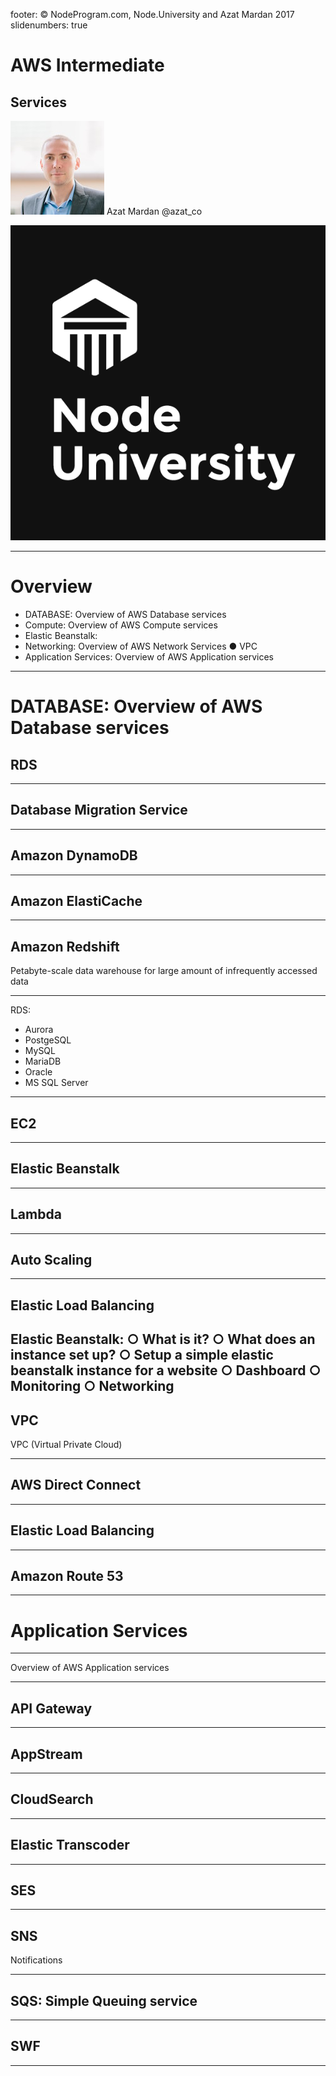 footer: © NodeProgram.com, Node.University and Azat Mardan 2017
slidenumbers: true

# AWS Intermediate
## Services

![inline 100%](images/azat.jpeg)
Azat Mardan @azat_co

![inline right](images/nu.png)

---

# Overview



* DATABASE: Overview of AWS Database services
* Compute: Overview of AWS Compute services
* Elastic Beanstalk:
* Networking: Overview of AWS Network Services ● VPC
* Application Services: Overview of AWS Application services

---

# DATABASE: Overview of AWS Database services

## RDS

---

## Database Migration Service

---

## Amazon DynamoDB

---

## Amazon ElastiCache

---

## Amazon Redshift

Petabyte-scale data warehouse for large amount of infrequently accessed data

---

RDS:

* Aurora
* PostgeSQL
* MySQL
* MariaDB
* Oracle
* MS SQL Server

---

## EC2

---

## Elastic Beanstalk

---

## Lambda

---

## Auto Scaling

---

## Elastic Load Balancing

Elastic Beanstalk:
○ What is it?
○ What does an instance set up?
○ Setup a simple elastic beanstalk instance for a website ○ Dashboard
○ Monitoring
○ Networking
---

## VPC

VPC (Virtual Private Cloud)

---

## AWS Direct Connect

---

## Elastic Load Balancing

---

## Amazon Route 53


---

# Application Services

---

Overview of AWS Application services

---

## API Gateway

---

## AppStream

---

## CloudSearch

---

## Elastic Transcoder

---

## SES

---

## SNS

Notifications

---

## SQS: Simple Queuing service

---

## SWF


---


